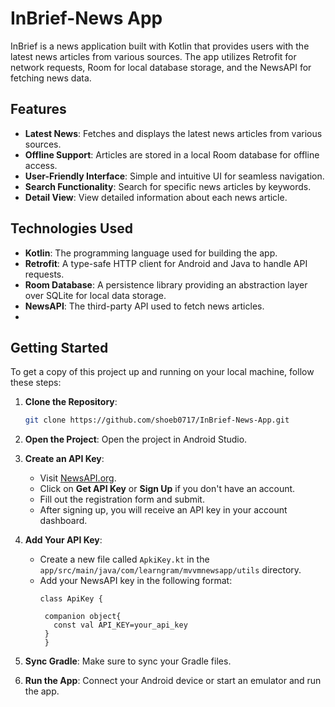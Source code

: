 # InBrief-News App

InBrief is a news application built with Kotlin that provides users with the latest news articles from various sources. The app utilizes Retrofit for network requests, Room for local database storage, and the NewsAPI for fetching news data.

## Features

- **Latest News**: Fetches and displays the latest news articles from various sources.
- **Offline Support**: Articles are stored in a local Room database for offline access.
- **User-Friendly Interface**: Simple and intuitive UI for seamless navigation.
- **Search Functionality**: Search for specific news articles by keywords.
- **Detail View**: View detailed information about each news article.

## Technologies Used

- **Kotlin**: The programming language used for building the app.
- **Retrofit**: A type-safe HTTP client for Android and Java to handle API requests.
- **Room Database**: A persistence library providing an abstraction layer over SQLite for local data storage.
- **NewsAPI**: The third-party API used to fetch news articles.
- 
## Getting Started

To get a copy of this project up and running on your local machine, follow these steps:

1. **Clone the Repository**:
   ```bash
   git clone https://github.com/shoeb0717/InBrief-News-App.git

2. **Open the Project**: Open the project in Android Studio.

3. **Create an API Key**:
   - Visit [NewsAPI.org](https://newsapi.org/).
   - Click on **Get API Key** or **Sign Up** if you don't have an account.
   - Fill out the registration form and submit.
   - After signing up, you will receive an API key in your account dashboard.

4. **Add Your API Key**:
   - Create a new file called `ApkiKey.kt` in the `app/src/main/java/com/learngram/mvvmnewsapp/utils` directory.
   - Add your NewsAPI key in the following format:
     ```
     class ApiKey {

      companion object{
        const val API_KEY=your_api_key
      }
      }
     ```

5. **Sync Gradle**: Make sure to sync your Gradle files.

6. **Run the App**: Connect your Android device or start an emulator and run the app.
